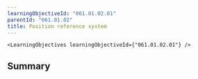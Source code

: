```yaml
---
learningObjectiveId: "061.01.02.01"
parentId: "061.01.02"
title: Position reference system
---
```


```tsx eval
<LearningObjectives learningObjectiveId={"061.01.02.01"} />
```

## Summary
